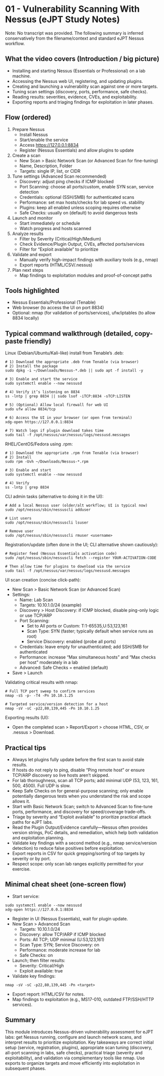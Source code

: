# 01 - Vulnerability Scanning With Nessus (eJPT Study Notes)

Note: No transcript was provided. The following summary is inferred conservatively from the filename/context and standard eJPT Nessus workflow.

## What the video covers (Introduction / big picture)
- Installing and starting Nessus (Essentials or Professional) on a lab machine.
- Accessing the Nessus web UI, registering, and updating plugins.
- Creating and launching a vulnerability scan against one or more targets.
- Tuning scan settings (discovery, ports, performance, safe checks).
- Reading results: severities, evidence, CVEs, and exploitability.
- Exporting reports and triaging findings for exploitation in later phases.

## Flow (ordered)
1. Prepare Nessus
   - Install Nessus
   - Start/enable the service
   - Access https://127.0.0.1:8834
   - Register (Nessus Essentials) and allow plugins to update
2. Create a scan
   - New Scan > Basic Network Scan (or Advanced Scan for fine-tuning)
   - Name, Description, Folder
   - Targets: single IP, list, or CIDR
3. Tune settings (Advanced Scan recommended)
   - Discovery: adjust ping checks if ICMP blocked
   - Port Scanning: choose all ports/custom, enable SYN scan, service detection
   - Credentials: optional (SSH/SMB) for authenticated scans
   - Performance: set max hosts/checks for lab speed vs. stability
   - Plugins: keep all enabled unless scoping requires otherwise
   - Safe Checks: usually on (default) to avoid dangerous tests
4. Launch and monitor
   - Start immediately or schedule
   - Watch progress and hosts scanned
5. Analyze results
   - Filter by Severity (Critical/High/Medium)
   - Check Evidence/Plugin Output, CVEs, affected ports/services
   - Filter for “Exploit available” to prioritize
6. Validate and export
   - Manually verify high-impact findings with auxiliary tools (e.g., nmap)
   - Export reports (HTML/CSV/.nessus)
7. Plan next steps
   - Map findings to exploitation modules and proof-of-concept paths

## Tools highlighted
- Nessus Essentials/Professional (Tenable)
- Web browser (to access the UI on port 8834)
- Optional: nmap (for validation of ports/services), ufw/iptables (to allow 8834 locally)

## Typical command walkthrough (detailed, copy-paste friendly)

Linux (Debian/Ubuntu/Kali-like) install from Tenable’s .deb:
```
# 1) Download the appropriate .deb from Tenable (via browser)
# 2) Install the package
sudo dpkg -i ~/Downloads/Nessus-*.deb || sudo apt -f install -y

# 3) Enable and start the service
sudo systemctl enable --now nessusd

# 4) Verify it’s listening on 8834
ss -lntp | grep 8834 || sudo lsof -iTCP:8834 -sTCP:LISTEN

# 5) (Optional) Allow local firewall for web UI
sudo ufw allow 8834/tcp

# 6) Access the UI in your browser (or open from terminal)
xdg-open https://127.0.0.1:8834

# 7) Watch logs if plugin download takes time
sudo tail -f /opt/nessus/var/nessus/logs/nessusd.messages
```

RHEL/CentOS/Fedora using .rpm:
```
# 1) Download the appropriate .rpm from Tenable (via browser)
# 2) Install
sudo rpm -Uvh ~/Downloads/Nessus-*.rpm

# 3) Enable and start
sudo systemctl enable --now nessusd

# 4) Verify
ss -lntp | grep 8834
```

CLI admin tasks (alternative to doing it in the UI):
```
# Add a local Nessus user (older/alt workflow; UI is typical now)
sudo /opt/nessus/sbin/nessuscli adduser

# List users
sudo /opt/nessus/sbin/nessuscli lsuser

# Remove user
sudo /opt/nessus/sbin/nessuscli rmuser <username>
```

Registration/update (often done in the UI; CLI alternative shown cautiously):
```
# Register feed (Nessus Essentials activation code)
sudo /opt/nessus/sbin/nessuscli fetch --register YOUR-ACTIVATION-CODE

# Then allow time for plugins to download via the service
sudo tail -f /opt/nessus/var/nessus/logs/nessusd.messages
```

UI scan creation (concise click-path):
- New Scan > Basic Network Scan (or Advanced Scan)
- Settings:
  - Name: Lab Scan
  - Targets: 10.10.1.0/24 (example)
  - Discovery > Host Discovery: if ICMP blocked, disable ping-only logic or use TCP/ARP
  - Port Scanning:
    - Set to All ports or Custom: T:1-65535,U:53,123,161
    - Scan Type: SYN (faster; typically default when service runs as root)
    - Service Discovery: enabled (probe all ports)
  - Credentials: leave empty for unauthenticated; add SSH/SMB for authenticated
  - Performance: increase “Max simultaneous hosts” and “Max checks per host” moderately in a lab
  - Advanced: Safe Checks = enabled (default)
- Save > Launch

Validating critical results with nmap:
```
# Full TCP port sweep to confirm services
nmap -sS -p- -T4 -Pn 10.10.1.25

# Targeted service/version detection for a host
nmap -sV -sC -p22,80,139,445 -Pn 10.10.1.25
```

Exporting results (UI):
- Open the completed scan > Report/Export > choose HTML, CSV, or .nessus > Download.

## Practical tips
- Always let plugins fully update before the first scan to avoid stale results.
- If hosts do not reply to ping, disable “Ping remote host” or ensure TCP/ARP discovery so live hosts aren’t skipped.
- For lab thoroughness, scan all TCP ports; add minimal UDP (53, 123, 161, 500, 4500). Full UDP is slow.
- Keep Safe Checks on for general-purpose scanning; only enable potentially dangerous tests when you understand the risk and scope allows it.
- Start with Basic Network Scan; switch to Advanced Scan to fine-tune ports, performance, and discovery for speed/coverage trade-offs.
- Triage by severity and “Exploit available” to prioritize practical attack paths for eJPT labs.
- Read the Plugin Output/Evidence carefully—Nessus often provides version strings, PoC details, and remediation, which help both validation and exploitation planning.
- Validate key findings with a second method (e.g., nmap service/version detection) to reduce false positives before exploitation.
- Export reports in CSV for quick grepping/sorting of top targets by severity or by port.
- Respect scope: only scan lab ranges explicitly permitted for your exercise.

## Minimal cheat sheet (one-screen flow)
- Start service:
```
sudo systemctl enable --now nessusd
xdg-open https://127.0.0.1:8834
```
- Register in UI (Nessus Essentials), wait for plugin update.
- New Scan > Advanced Scan
  - Targets: 10.10.1.0/24
  - Discovery: allow TCP/ARP if ICMP blocked
  - Ports: All TCP; UDP minimal (U:53,123,161)
  - Scan Type: SYN; Service Discovery: on
  - Performance: moderate increase for lab
  - Safe Checks: on
- Launch; then filter results:
  - Severity: Critical/High
  - Exploit available: true
- Validate key findings:
```
nmap -sV -sC -p22,80,139,445 -Pn <target>
```
- Export report: HTML/CSV for notes.
- Map findings to exploitation (e.g., MS17-010, outdated FTP/SSH/HTTP services).

## Summary
This module introduces Nessus-driven vulnerability assessment for eJPT labs: get Nessus running, configure and launch network scans, and interpret results to prioritize exploitation. Key takeaways are correct initial setup (service, registration, plugins), appropriate scan tuning (discovery, all-port scanning in labs, safe checks), practical triage (severity and exploitability), and validation via complementary tools like nmap. Use exports to organize targets and move efficiently into exploitation in subsequent phases.